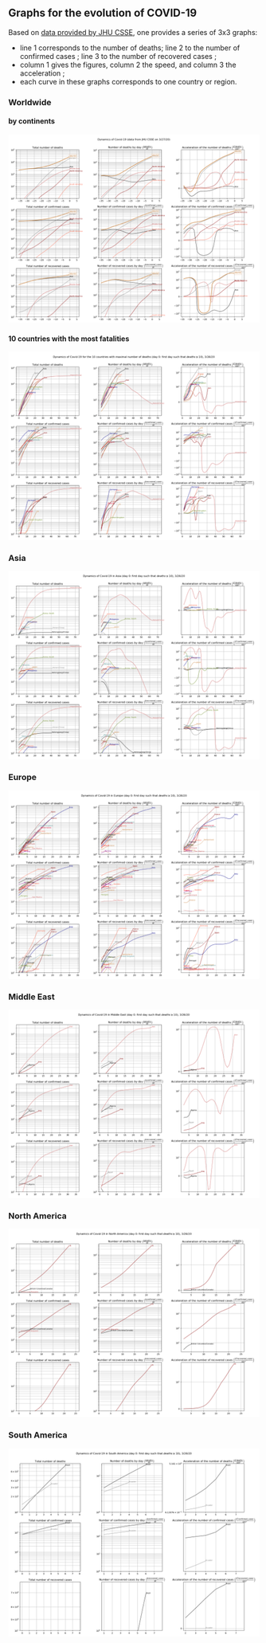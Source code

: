 
## Graphs for the evolution of COVID-19

Based on [data provided by JHU CSSE](https://github.com/CSSEGISandData/COVID-19), one provides a series of 3x3 graphs:

- line 1 corresponds to the number of deaths; line 2 to the number of confirmed cases ; line 3 to the number of recovered cases ;
- column 1 gives the figures, column 2 the speed, and column 3 the acceleration ;
- each curve in these graphs corresponds to one country or region.

### Worldwide

#### by continents

![](./World.png)


#### 10 countries with the most fatalities

![](./top10_sync.png)

### Asia

![](./Asia_sync.png)

### Europe

![](./Europe_sync.png)

### Middle East

![](./Middle_East_sync.png)

### North America

![](./North_America_sync.png)

### South America

![](./South_America_sync.png)





